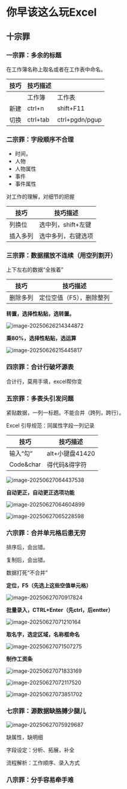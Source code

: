 # 你早该这么玩Excel

## 十宗罪

### 一宗罪：多余的标题

   在工作簿名称上取名或者在工作表中命名。

   | 技巧 | 技巧描述 |                |
   | ---- | -------- | -------------- |
   |      | 工作簿   | 工作表         |
   | 新建 | ctrl+n   | shift+F11      |
   | 切换 | ctrl+tab | ctrl+pgdn/pgup |

### 二宗罪：字段顺序不合理

   - 时间，
   - 人物
   - 人物属性
   - 事件
   - 事件属性

   对工作的理解，对细节的把握

   | 技巧     | 技巧描述           |
   | -------- | ------------------ |
   | 列换位   | 选中列，shift+左键 |
   | 插入多列 | 选中多列，右键选项 |

### 三宗罪：数据摆放不连续（用空列割开）

上下左右的数据“全挨着”

| 技巧     | 技巧描述                 |
| -------- | ------------------------ |
| 删除多列 | 定位空值（F5），删除整列 |

**转置，选择性粘贴，选转置。**

![image-20250626214344872](excel.assets/image-20250626214344872.png)

**乘80%，选择性粘贴，选运算**

![image-20250626215445817](excel.assets/image-20250626215445817.png)

### 四宗罪：合计行破坏源表

合计行，莫用手填，excel帮你变

### 五宗罪：多表头引发问题

紧贴数据，一列一标题。不能合并（跨列，跨行）。

Excel 引导规范：同属性字段一列记录

| 技巧      | 技巧描述        |
| --------- | --------------- |
| 输入“勾”  | alt+小键盘41420 |
| Code&char | 得代码&得字符   |

![image-20250627064437538](excel.assets/image-20250627064437538.png)

**自动更正，自动更正选项功能**

![image-20250627064604899](excel.assets/image-20250627064604899.png)

![image-20250627065228598](excel.assets/image-20250627065228598.png)

### 六宗罪：合并单元格后患无穷

排序后，会出错。

复制后，会出错。

数据打死“不合并”

**定位，F5（先选上这些空值单元格）**

![image-20250627070917824](excel.assets/image-20250627070917824.png)

**批量录入，CTRL+Enter（先ctrl，后entter）**

![image-20250627071210164](excel.assets/image-20250627071210164.png)

**取名字，选定区域，名称框命名**

![image-20250627071507275](excel.assets/image-20250627071507275.png)

**制作工资条**

![image-20250627071833169](excel.assets/image-20250627071833169.png)

![image-20250627072117520](excel.assets/image-20250627072117520.png)

![image-20250627073851702](excel.assets/image-20250627073851702.png)

### 七宗罪：源数据缺胳膊少腿儿

![image-20250627075929687](excel.assets/image-20250627075929687.png)

缺属性，缺明细

字段设定：分析、拓展，补全

流程解析：工作顺序、录入方式

### 八宗罪：分手容易牵手难
